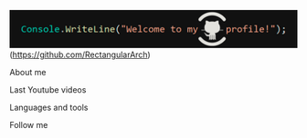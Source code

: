 ![Header](https://github.com/RectangularArch/RectangularArch/blob/main/Assets/Header.jpg)(https://github.com/RectangularArch)

About me

Last Youtube videos

Languages and tools

Follow me